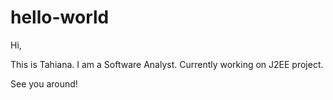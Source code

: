 # hello-world

Hi,

This is Tahiana. I am a Software Analyst.
Currently working on J2EE project.

See you around!
